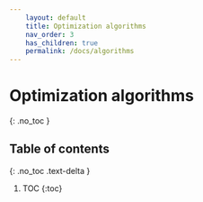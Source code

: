 ```yaml
---
    layout: default
    title: Optimization algorithms
    nav_order: 3
    has_children: true
    permalink: /docs/algorithms
---
```

# Optimization algorithms

{: .no_toc }

## Table of contents
{: .no_toc .text-delta }

1. TOC
{:toc}